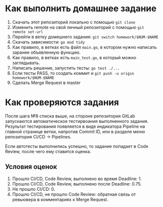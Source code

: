 # Как выполнить домашнее задание
1. Скачать этот репозиторий локально с помощью `git clone`
2. Изменить remote на свой личный репозиторий с помощью `git remote set-url`
3. Перейти в ветку домешнего задания: `git switch homework/$NUM-$NAME`
4. Скачать зависимости: `go mod tidy`
5. Как правило, в ветках есть файл `main.go`, в котором нужно написать заранее объявленную функцию.
6. Как правило, в ветках есть `main_test.go`, в который можно заглядывать.
7. Написать решение, запустить тесты: `go test ./...`
8. Если тесты PASS, то создать коммит и `git push -u origin homework/$NUM-$NAME`
9. Сделать Merge Request в master

# Как проверяются задания

После шага №8 списка выше, на стороне репозитория GitLab запускаются автоматическое тестирвоания выполненного задания. Результат тестирования появляется в виде индикатора Pipeline на главной странице ветки, напротив Commit ID, или в разделе меню репозитория CI/CD -> Pipelines.

Если автотесты выполнились успешно, то задание попадает в Code Review, после чего ему ставится оценка.

## Условия оценок

1. Прошло CI/CD, Code Review, выполнено во время Deadline: 1.
2. Прошло CI/CD, Code Review, выполнено после Deadline: 0.75.
3. Не прошло CI/CD: 0.
4. Прошло CI/CD, не прошло Code Review: обратная связь от ревьювера в комментариях к Merge Request.
